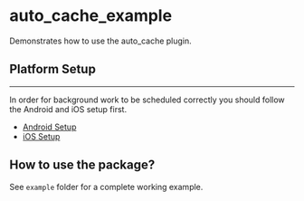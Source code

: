# auto_cache_example

Demonstrates how to use the auto_cache plugin.

## Platform Setup

---

In order for background work to be scheduled correctly you should follow the Android and iOS setup first.

* [Android Setup](https://github.com/fluttercommunity/flutter_workmanager/blob/master/ANDROID_SETUP.md)
* [iOS Setup](https://github.com/fluttercommunity/flutter_workmanager/blob/master/IOS_SETUP.md)

## How to use the package?

See `example` folder for a complete working example.

